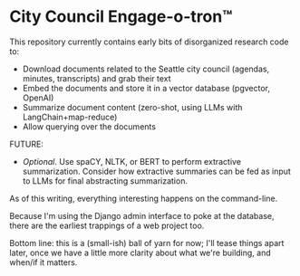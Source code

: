 # City Council Engage-o-tron™

This repository currently contains early bits of disorganized research code to:

- Download documents related to the Seattle city council (agendas, minutes, transcripts) and grab their text
- Embed the documents and store it in a vector database (pgvector, OpenAI)
- Summarize document content (zero-shot, using LLMs with LangChain+map-reduce)
- Allow querying over the documents

FUTURE:

- _Optional_. Use spaCY, NLTK, or BERT to perform extractive summarization. Consider how extractive summaries can be fed as input to LLMs for final abstracting summarization.

As of this writing, everything interesting happens on the command-line.

Because I'm using the Django admin interface to poke at the database, there are the earliest trappings of a web project too.

Bottom line: this is a (small-ish) ball of yarn for now; I'll tease things apart later, once we have a little more clarity about what we're building, and when/if it matters.

